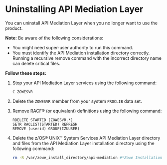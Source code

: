 # Uninstalling API Mediation Layer

You can uninstall API Mediation Layer when you no longer want to use the product.

**Note:** Be aware of the following considerations:

-   You might need super-user authority to run this command.
-   You must identify the API Mediation installation directory correctly. Running a recursive remove command with the incorrect directory name can delete critical files.

**Follow these steps:**

1.  Stop your API Mediation Layer services using the following command:

    ```
    C ZOWESVR
    ```

2.  Delete the `ZOWESVR` member from your system `PROCLIB` data set.
3.  Remove RACF® \(or equivalent\) definitions using the following command:

    ```
    RDELETE STARTED (ZOWESVR.*)
    SETR RACLIST(STARTED) REFRESH
    REMOVE (userid) GROUP(IZUUSER)
    ```

4.  Delete the z/OS® UNIX™ System Services API Mediation Layer directory and files from the API Mediation Layer installation directory using the following command:

    ```sh
    rm -R /var/zowe_install_directory/api-mediation #*Zowe Installation Directory*
    ```
